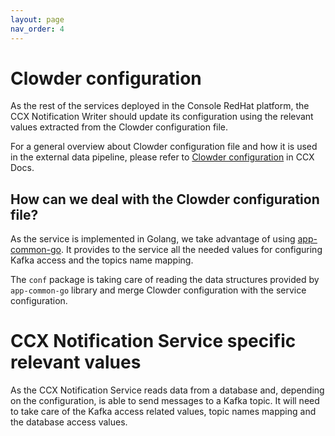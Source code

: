 ```yaml
---
layout: page
nav_order: 4
---
```


# Clowder configuration

As the rest of the services deployed in the Console RedHat platform, the
CCX Notification Writer should update its configuration using the relevant
values extracted from the Clowder configuration file.

For a general overview about Clowder configuration file and how it is used
in the external data pipeline, please refer to
[Clowder configuration](https://ccx.pages.redhat.com/ccx-docs/customer/clowder.html)
in CCX Docs.

## How can we deal with the Clowder configuration file?

As the service is implemented in Golang, we take advantage of using
[app-common-go](https://github.com/RedHatInsights/app-common-go/).
It provides to the service all the needed values for configuring Kafka
access and the topics name mapping.

The `conf` package is taking care of reading the data structures provided
by `app-common-go` library and merge Clowder configuration with the service
configuration.

# CCX Notification Service specific relevant values

As the CCX Notification Service reads data from a database and, depending
on the configuration, is able to send messages to a Kafka topic. It will
need to take care of the Kafka access related values, topic names mapping
and the database access values.
